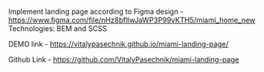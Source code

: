 Implement landing page according to Figma design - https://www.figma.com/file/nHz8bflIwJaWP3P99vKTH5/miami_home_new
Technologies: BEM and SCSS

DEMO link - https://vitalypasechnik.github.io/miami-landing-page/

Github Link - https://github.com/VitalyPasechnik/miami-landing-page
